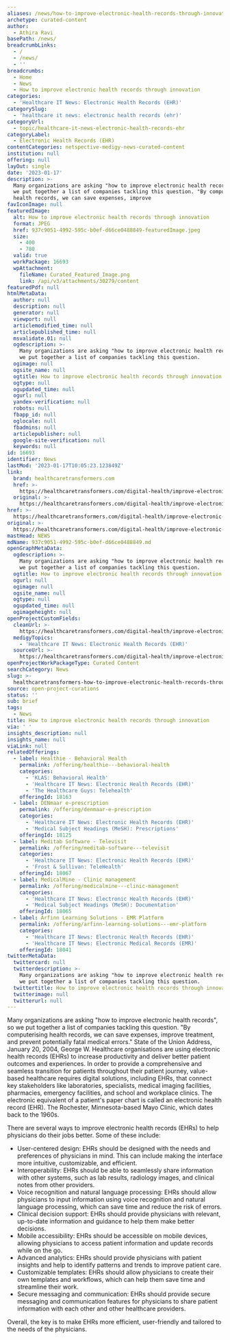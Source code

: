 ```yaml
---
aliases: /news/how-to-improve-electronic-health-records-through-innovation
archetype: curated-content
author:
  - Athira Ravi
basePath: /news/
breadcrumbLinks:
  - /
  - /news/
  - ''
breadcrumbs:
  - Home
  - News
  - How to improve electronic health records through innovation
categories:
  - 'Healthcare IT News: Electronic Health Records (EHR)'
categorySlug:
  - 'healthcare it news: electronic health records (ehr)'
categoryUrl:
  - topic/healthcare-it-news-electronic-health-records-ehr
categoryLabel:
  - Electronic Health Records (EHR)
contentCategories: netspective-medigy-news-curated-content
institution: null
offering: null
layOut: single
date: '2023-01-17'
description: >-
  Many organizations are asking "how to improve electronic health records", so
  we put together a list of companies tackling this question. "By computerising
  health records, we can save expenses, improve
favIconImage: null
featuredImage:
  alt: How to improve electronic health records through innovation
  format: JPEG
  href: 937c9051-4992-595c-b0ef-d66ce0488849-featuredImage.jpeg
  size:
    - 400
    - 780
  valid: true
  workPackage: 16693
  wpAttachment:
    fileName: Curated_Featured_Image.png
    link: /api/v3/attachments/30279/content
featuredPdf: null
htmlMetaData:
  author: null
  description: null
  generator: null
  viewport: null
  articlemodified_time: null
  articlepublished_time: null
  msvalidate.01: null
  ogdescription: >-
    Many organizations are asking "how to improve electronic health records", so
    we put together a list of companies tackling this question.
  ogimage: null
  ogsite_name: null
  ogtitle: How to improve electronic health records through innovation
  ogtype: null
  ogupdated_time: null
  ogurl: null
  yandex-verification: null
  robots: null
  fbapp_id: null
  oglocale: null
  fbadmins: null
  articlepublisher: null
  google-site-verification: null
  keywords: null
id: 16693
identifier: News
lastMod: '2023-01-17T10:05:23.123849Z'
link:
  brand: healthcaretransformers.com
  href: >-
    https://healthcaretransformers.com/digital-health/improve-electronic-health-records/
  original: >-
    https://healthcaretransformers.com/digital-health/improve-electronic-health-records/
href: >-
  https://healthcaretransformers.com/digital-health/improve-electronic-health-records/
original: >-
  https://healthcaretransformers.com/digital-health/improve-electronic-health-records/
mastHead: NEWS
mdName: 937c9051-4992-595c-b0ef-d66ce0488849.md
openGraphMetaData:
  ogdescription: >-
    Many organizations are asking "how to improve electronic health records", so
    we put together a list of companies tackling this question.
  ogtitle: How to improve electronic health records through innovation
  ogurl: null
  ogimage: null
  ogsite_name: null
  ogtype: null
  ogupdated_time: null
  ogimageheight: null
openProjectCustomFields:
  cleanUrl: >-
    https://healthcaretransformers.com/digital-health/improve-electronic-health-records/
  medigyTopics:
    - 'Healthcare IT News: Electronic Health Records (EHR)'
  sourceUrl: >-
    https://healthcaretransformers.com/digital-health/improve-electronic-health-records/
openProjectWorkPackageType: Curated Content
searchCategory: News
slug: >-
  healthcaretransformers-how-to-improve-electronic-health-records-through-innovation
source: open-project-curations
status: ''
sub: brief
tags:
  - News
title: How to improve electronic health records through innovation
via: ' '
insights_description: null
insights_name: null
viaLink: null
relatedOfferings:
  - label: Healthie - Behavioral Health
    permalink: /offering/healthie---behavioral-health
    categories:
      - 'KLAS: Behavioral Health'
      - 'Healthcare IT News: Electronic Health Records (EHR)'
      - 'The Healthcare Guys: Telehealth'
    offeringId: 18163
  - label: DENmaar e-prescription
    permalink: /offering/denmaar-e-prescription
    categories:
      - 'Healthcare IT News: Electronic Health Records (EHR)'
      - 'Medical Subject Headings (MeSH): Prescriptions'
    offeringId: 18125
  - label: Meditab Software - Televisit
    permalink: /offering/meditab-software---televisit
    categories:
      - 'Healthcare IT News: Electronic Health Records (EHR)'
      - 'Frost & Sullivan: TeleHealth'
    offeringId: 18067
  - label: MedicalMine - Clinic management
    permalink: /offering/medicalmine---clinic-management
    categories:
      - 'Healthcare IT News: Electronic Health Records (EHR)'
      - 'Medical Subject Headings (MeSH): Documentation'
    offeringId: 18065
  - label: Arfinn Learning Solutions - EMR Platform
    permalink: /offering/arfinn-learning-solutions---emr-platform
    categories:
      - 'Healthcare IT News: Electronic Health Records (EHR)'
      - 'Healthcare IT News: Electronic Medical Records (EMR)'
    offeringId: 18041
twitterMetaData:
  twittercard: null
  twitterdescription: >-
    Many organizations are asking "how to improve electronic health records", so
    we put together a list of companies tackling this question.
  twittertitle: How to improve electronic health records through innovation
  twitterimage: null
  twitterurl: null
---
```

<p>Many organizations are asking "how to improve electronic health records", so we put together a list of companies tackling this question. "By computerising health records, we can save expenses, improve treatment, and prevent potentially fatal medical errors." State of the Union Address, January 20, 2004, George W. Healthcare organisations are using electronic health records (EHRs) to increase productivity and deliver better patient outcomes and experiences. In order to provide a comprehensive and seamless transition for patients throughout their patient journey, value-based healthcare requires digital solutions, including EHRs, that connect key stakeholders like laboratories, specialists, medical imaging facilities, pharmacies, emergency facilities, and school and workplace clinics. The electronic equivalent of a patient's paper chart is called an electronic health record (EHR). The Rochester, Minnesota-based Mayo Clinic, which dates back to the 1960s.&nbsp;</p><p>There are several ways to improve electronic health records (EHRs) to help physicians do their jobs better. Some of these include:</p><ul><li>User-centered design: EHRs should be designed with the needs and preferences of physicians in mind. This can include making the interface more intuitive, customizable, and efficient.</li><li>Interoperability: EHRs should be able to seamlessly share information with other systems, such as lab results, radiology images, and clinical notes from other providers.</li><li>Voice recognition and natural language processing: EHRs should allow physicians to input information using voice recognition and natural language processing, which can save time and reduce the risk of errors.</li><li>Clinical decision support: EHRs should provide physicians with relevant, up-to-date information and guidance to help them make better decisions.</li><li>Mobile accessibility: EHRs should be accessible on mobile devices, allowing physicians to access patient information and update records while on the go.</li><li>Advanced analytics: EHRs should provide physicians with patient insights and help to identify patterns and trends to improve patient care.</li><li>Customizable templates: EHRs should allow physicians to create their own templates and workflows, which can help them save time and streamline their work.</li><li>Secure messaging and communication: EHRs should provide secure messaging and communication features for physicians to share patient information with each other and other healthcare providers.</li></ul><p>Overall, the key is to make EHRs more efficient, user-friendly and tailored to the needs of the physicians.</p>